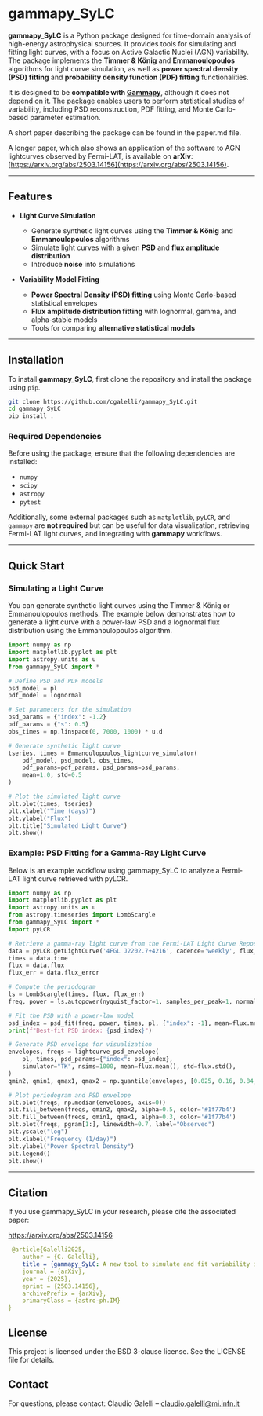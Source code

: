 # gammapy_SyLC  

**gammapy_SyLC** is a Python package designed for time-domain analysis of high-energy astrophysical sources. It provides tools for simulating and fitting light curves, with a focus on Active Galactic Nuclei (AGN) variability. The package implements the **Timmer & König** and **Emmanoulopoulos** algorithms for light curve simulation, as well as **power spectral density (PSD) fitting** and **probability density function (PDF) fitting** functionalities.  

It is designed to be **compatible with [Gammapy](https://gammapy.org/)**, although it does not depend on it. The package enables users to perform statistical studies of variability, including PSD reconstruction, PDF fitting, and Monte Carlo-based parameter estimation.  

A short paper describing the package can be found in the paper.md file.

A longer paper, which also shows an application of the software to AGN lightcurves observed by Fermi-LAT, is available on **arXiv**: [https://arxiv.org/abs/2503.14156](https://arxiv.org/abs/2503.14156).  

---

## Features  

- **Light Curve Simulation**  
  - Generate synthetic light curves using the **Timmer & König** and **Emmanoulopoulos** algorithms  
  - Simulate light curves with a given **PSD** and **flux amplitude distribution**  
  - Introduce **noise** into simulations  

- **Variability Model Fitting**  
  - **Power Spectral Density (PSD) fitting** using Monte Carlo-based statistical envelopes  
  - **Flux amplitude distribution fitting** with lognormal, gamma, and alpha-stable models  
  - Tools for comparing **alternative statistical models**  

---

## Installation  

To install **gammapy_SyLC**, first clone the repository and install the package using `pip`.
```bash
git clone https://github.com/cgalelli/gammapy_SyLC.git
cd gammapy_SyLC
pip install .
```

### Required Dependencies  

Before using the package, ensure that the following dependencies are installed:  

- `numpy`  
- `scipy`  
- `astropy`
- `pytest`

Additionally, some external packages such as `matplotlib`, `pyLCR`, and `gammapy` are **not required** but can be useful for data visualization, retrieving Fermi-LAT light curves, and integrating with **gammapy** workflows.

---

## Quick Start

### Simulating a Light Curve

You can generate synthetic light curves using the Timmer & König or Emmanoulopoulos methods. The example below demonstrates how to generate a light curve with a power-law PSD and a lognormal flux distribution using the Emmanoulopoulos algorithm.

```python
import numpy as np
import matplotlib.pyplot as plt
import astropy.units as u
from gammapy_SyLC import *

# Define PSD and PDF models
psd_model = pl
pdf_model = lognormal

# Set parameters for the simulation
psd_params = {"index": -1.2}
pdf_params = {"s": 0.5}
obs_times = np.linspace(0, 7000, 1000) * u.d

# Generate synthetic light curve
tseries, times = Emmanoulopoulos_lightcurve_simulator(
    pdf_model, psd_model, obs_times,
    pdf_params=pdf_params, psd_params=psd_params,
    mean=1.0, std=0.5
)

# Plot the simulated light curve
plt.plot(times, tseries)
plt.xlabel("Time (days)")
plt.ylabel("Flux")
plt.title("Simulated Light Curve")
plt.show()
```

### Example: PSD Fitting for a Gamma-Ray Light Curve

Below is an example workflow using gammapy_SyLC to analyze a Fermi-LAT light curve retrieved with pyLCR.

```python
import numpy as np
import matplotlib.pyplot as plt
import astropy.units as u
from astropy.timeseries import LombScargle
from gammapy_SyLC import *
import pyLCR

# Retrieve a gamma-ray light curve from the Fermi-LAT Light Curve Repository
data = pyLCR.getLightCurve('4FGL J2202.7+4216', cadence='weekly', flux_type='photon', index_type='fixed', ts_min=4)
times = data.time
flux = data.flux
flux_err = data.flux_error

# Compute the periodogram
ls = LombScargle(times, flux, flux_err)
freq, power = ls.autopower(nyquist_factor=1, samples_per_peak=1, normalization="psd")

# Fit the PSD with a power-law model
psd_index = psd_fit(freq, power, times, pl, {"index": -1}, mean=flux.mean(), std=flux.std(), nsims=1000, nexp=-1)
print(f"Best-fit PSD index: {psd_index}")

# Generate PSD envelope for visualization
envelopes, freqs = lightcurve_psd_envelope(
    pl, times, psd_params={"index": psd_index},
    simulator="TK", nsims=1000, mean=flux.mean(), std=flux.std(),
)
qmin2, qmin1, qmax1, qmax2 = np.quantile(envelopes, [0.025, 0.16, 0.84, 0.975], axis=0)

# Plot periodogram and PSD envelope
plt.plot(freqs, np.median(envelopes, axis=0))
plt.fill_between(freqs, qmin2, qmax2, alpha=0.5, color='#1f77b4')
plt.fill_between(freqs, qmin1, qmax1, alpha=0.3, color='#1f77b4')
plt.plot(freqs, pgram[1:], linewidth=0.7, label="Observed")
plt.yscale("log")
plt.xlabel("Frequency (1/day)")
plt.ylabel("Power Spectral Density")
plt.legend()
plt.show()
```

---


## Citation

If you use gammapy_SyLC in your research, please cite the associated paper:

 https://arxiv.org/abs/2503.14156

```yaml
 @article{Galelli2025,
    author = {C. Galelli},
    title = {gammapy_SyLC: A new tool to simulate and fit variability in high-energy light curves},
    journal = {arXiv},
    year = {2025},
    eprint = {2503.14156},
    archivePrefix = {arXiv},
    primaryClass = {astro-ph.IM}
}
```

## License

This project is licensed under the BSD 3-clause license. See the LICENSE file for details.

## Contact

For questions, please contact: Claudio Galelli – claudio.galelli@mi.infn.it

